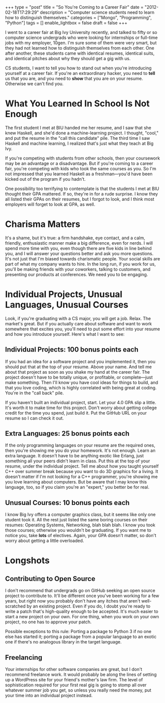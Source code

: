 +++
type = "post"
title = "So You're Coming to a Career Fair"
date = "2012-02-18T17:29:29"
description = "Computer science students need to learn how to distinguish themselves."
categories = ["Mongo", "Programming", "Python"]
tags = []
enable_lightbox = false
draft = false
+++

<p>I went to a career fair at Big Ivy University recently, and talked to
fifty or so computer science undergrads who were looking for internships
or full-time jobs with my employer, 10gen. I'm sure some of them were
very smart, but they had not learned how to distinguish themselves from
each other. One after another, these students came with identical
resumes, identical suits, and identical pitches about why they should
get a gig with us.</p>
<p>CS students, I want to tell you how to stand out when you're introducing
yourself at a career fair. If you're an extraordinary hacker, you need
to <strong>tell</strong> us that you are, and you need to <strong>show</strong> that you are on
your resume. Otherwise we can't find you.</p>
<h1 id="what-you-learned-in-school-is-not-enough">What You Learned In School Is Not Enough</h1>
<p>The first student I met at BIU handed me her resume, and I saw that she
knew Haskell, and she'd done a machine-learning project. I thought,
"cool," and put the resume in the "call this candidate" pile. The third
time I saw Haskell and machine learning, I realized that's just what
they teach at Big Ivy.</p>
<p>If you're competing with students from other schools, then your
coursework may be an advantage or a disadvantage. But if you're coming
to a career fair, you're competing with kids who took the same courses
as you. So I'm not impressed that you learned Haskell as a
freshman&mdash;you'd have been kicked out of the program if you hadn't.</p>
<p>One possibility too terrifying to contemplate is that the students I met
at BIU thought their GPA mattered. If so, they're in for a rude
surprise. I know they all listed their GPAs on their resumes, but I
forgot to look, and I think most employers will forget to look at GPA,
as well.</p>
<h1 id="charisma-matters">Charisma Matters</h1>
<p>It's a shame, but it's true: a firm handshake, eye contact, and a calm,
friendly, enthusiastic manner make a big difference, even for nerds. I
will spend more time with you, even though there are five kids in line
behind you, and I will answer your questions better and ask you more
questions. It's not just that I'm biased towards charismatic people.
Your social skills are part of what my company wants to hire. In the
long run, if you work for us, you'll be making friends with your
coworkers, talking to customers, and presenting our products at
conferences. We need you to be engaging.</p>
<h1 id="individual-projects-unusual-languages-unusual-courses">Individual Projects, Unusual Languages, Unusual Courses</h1>
<p>Look, if you're graduating with a CS major, you will get a job. Relax.
The market's great. But if you actually care about software and want to
work somewhere that excites you, you'll need to put some effort into
your resume and how you introduce yourself. Here's what I want to see:</p>
<h2 id="individual-projects-100-bonus-points-each">Individual Projects: 100 bonus points each</h2>
<p>If you had an idea for a software project and you implemented it, then
you should put that at the top of your resume. Above your name. And tell
me about that project as soon as you shake my hand at the career fair.
The project doesn't have to be totally unique, or profitable, or
complete&mdash;just make something. Then I'll know you have cool ideas for
things to build, and that you love coding, which is highly correlated
with being great at coding. You're in the "call back" pile.</p>
<p>If you haven't built an individual project, start. Let your 4.0 GPA slip
a little. It's worth it to make time for this project. Don't worry about
getting college credit for the time you spend, just build it. Put the
GitHub URL on your resume so I can check it out.</p>
<h2 id="extra-languages-25-bonus-points-each">Extra Languages: 25 bonus points each</h2>
<p>If the only programming languages on your resume are the required ones,
then you're showing me you do your homework. It's not enough. Learn an
extra language. It doesn't have to be anything exotic like Erlang, just
something all your peers didn't learn in class. Put this at the top of
your resume, under the individual project. Tell me about how you taught
yourself C++ over summer break because you want to do 3D graphics for a
living. It doesn't matter if I'm not looking for a C++ programmer,
you're showing me you love learning about computers. But be aware that I
may know this language, too, so if you claim you're an "expert," you
better be for real.</p>
<h2 id="unusual-courses-10-bonus-points-each">Unusual Courses: 10 bonus points each</h2>
<p>I know Big Ivy offers a computer graphics class, but it seems like only
one student took it. All the rest just listed the same boring courses on
their resumes: Operating Systems, Networking, blah blah blah. I know you
took those courses; otherwise you wouldn't be graduating. If you want me
to notice you, take <strong>lots</strong> of electives. Again, your GPA doesn't
matter, so don't worry about getting a little overloaded.</p>
<h1 id="longshots">Longshots</h1>
<h2 id="contributing-to-open-source">Contributing to Open Source</h2>
<p>I don't recommend that undergrads go on GitHub seeking an open source
project to contribute to. It'll be different once you've been working
for a few years, but right now you probably don't have any itches that
aren't well-scratched by an existing project. Even if you do, I doubt
you're ready to write a patch that's high-quality enough to be accepted.
It's much easier to start a new project on your own. For one thing, when
you work on your own project, no one has to approve your patch.</p>
<p>Possible exceptions to this rule: Porting a package to Python 3 if no
one else has started it; porting a package from a popular language to an
exotic one if there's no analogous library in the target language.</p>
<h2 id="freelancing">Freelancing</h2>
<p>Your internships for other software companies are great, but I don't
recommend freelance work. It would probably be along the lines of
setting up a WordPress site for your friend's mother's law firm. The
level of sophistication required for your first real gig is going to
stomp all over whatever summer job you get, so unless you really need
the money, put your time into an individual project instead.</p>
    